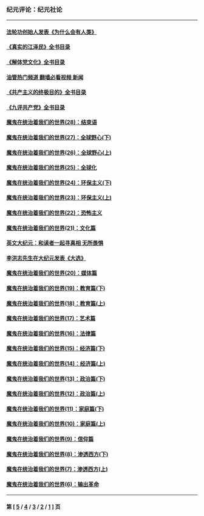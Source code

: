 ### 纪元评论：纪元社论
---
#### [法轮功创始人发表《为什么会有人类》](../../pages/nsc422/n13912117.md?03020330) 
#### [《真实的江泽民》全书目录](../../pages/nsc422/n13721399.md?03020330) 
#### [《解体党文化》全书目录](../../pages/nsc422/n13721157.md?03020330) 
#### [油管热门频道 翻墙必看视频 新闻](ok?03020330)
#### [《共产主义的终极目的》全书目录](../../pages/nsc422/n13721048.md?03020330) 
#### [《九评共产党》全书目录](../../pages/nsc422/n13708085.md?03020330) 
#### [魔鬼在统治着我们的世界(28)：结束语](../../pages/nsc422/n10936246.md?03020330) 
#### [魔鬼在统治着我们的世界(27)：全球野心(下)](../../pages/nsc422/n10928319.md?03020330) 
#### [魔鬼在统治着我们的世界(26)：全球野心(上)](../../pages/nsc422/n10900318.md?03020330) 
#### [魔鬼在统治着我们的世界(25)：全球化](../../pages/nsc422/n10788205.md?03020330) 
#### [魔鬼在统治着我们的世界(24)：环保主义(下)](../../pages/nsc422/n10695307.md?03020330) 
#### [魔鬼在统治着我们的世界(23)：环保主义(上)](../../pages/nsc422/n10688613.md?03020330) 
#### [魔鬼在统治着我们的世界(22)：恐怖主义](../../pages/nsc422/n10614727.md?03020330) 
#### [魔鬼在统治着我们的世界(21)：文化篇](../../pages/nsc422/n10597706.md?03020330) 
#### [英文大纪元：和读者一起寻真相 无所畏惧](../../pages/nsc422/n12542027.md?03020330) 
#### [李洪志先生在大纪元发表《大选》](../../pages/nsc422/n12534746.md?03020330) 
#### [魔鬼在统治着我们的世界(20)：媒体篇](../../pages/nsc422/n10586579.md?03020330) 
#### [魔鬼在统治着我们的世界(19)：教育篇(下)](../../pages/nsc422/n10564808.md?03020330) 
#### [魔鬼在统治着我们的世界(18)：教育篇(上)](../../pages/nsc422/n10526970.md?03020330) 
#### [魔鬼在统治着我们的世界(17)：艺术篇](../../pages/nsc422/n10499093.md?03020330) 
#### [魔鬼在统治着我们的世界(16)：法律篇](../../pages/nsc422/n10485969.md?03020330) 
#### [魔鬼在统治着我们的世界(15)：经济篇(下)](../../pages/nsc422/n10469975.md?03020330) 
#### [魔鬼在统治着我们的世界(14)：经济篇(上)](../../pages/nsc422/n10457370.md?03020330) 
#### [魔鬼在统治着我们的世界(13)：政治篇(下)](../../pages/nsc422/n10448270.md?03020330) 
#### [魔鬼在统治着我们的世界(12)：政治篇(上)](../../pages/nsc422/n10444576.md?03020330) 
#### [魔鬼在统治着我们的世界(11)：家庭篇(下)](../../pages/nsc422/n10440961.md?03020330) 
#### [魔鬼在统治着我们的世界(10)：家庭篇(上)](../../pages/nsc422/n10435448.md?03020330) 
#### [魔鬼在统治着我们的世界(9)：信仰篇](../../pages/nsc422/n10432159.md?03020330) 
#### [魔鬼在统治着我们的世界(8)：渗透西方(下)](../../pages/nsc422/n10429603.md?03020330) 
#### [魔鬼在统治着我们的世界(7)：渗透西方(上)](../../pages/nsc422/n10426013.md?03020330) 
#### [魔鬼在统治着我们的世界(6)：输出革命](../../pages/nsc422/n10421536.md?03020330) 

---
#### 第 [ [5](./5.md?03020330) / [4](./4.md?03020330) / [3](./3.md?03020330) / [2](./2.md?03020330) / [1](./1.md?03020330) ] 页
